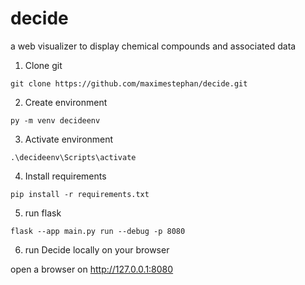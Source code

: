 # decide
a web visualizer to display chemical compounds and associated data

1. Clone git

```git clone https://github.com/maximestephan/decide.git```

2. Create environment

```py -m venv decideenv```

3. Activate environment

```.\decideenv\Scripts\activate```

4. Install requirements

```pip install -r requirements.txt```

5. run flask

```flask --app main.py run --debug -p 8080```

6. run Decide locally on your browser

open a browser on http://127.0.0.1:8080